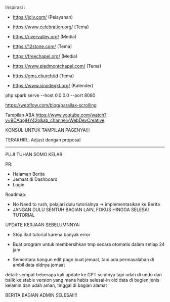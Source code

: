 Inspirasi :

- https://iclv.com/ (Pelayanan)

- https://www.celebration.org/ (Tema)

- https://rivervalley.org/ (Media)

- https://12stone.com/ (Tema)

- https://freechapel.org/ (Media)

- https://www.piedmontchapel.com/ (Tema)

- https://gms.church/id (Tema)

- https://www.sinodegkt.org/ (Kalender)

php spark serve --host 0.0.0.0 --port 8080

https://webflow.com/blog/parallax-scrolling

Tampilan ABA
https://www.youtube.com/watch?v=9CAqojHY42o&ab_channel=WebDevCreative

KONSUL UNTUK TAMPILAN PAGENYA!!!

TERAKHIR.. Adjust dengan proposal

---

PUJI TUHAN SOMO KELAR

PR:

- Halaman Berita
- Jemaat di Dashboard
- Login

Roadmap:

- No Need to rush, pelajari dulu tutorialnya -> implementasikan ke Berita
- JANGAN DULU SENTUH BAGIAN LAIN, FOKUS HINGGA SELESAI TUTORIAL

UPDATE KERJAAN SEBELUMNNYA:

- Stop ikut tutorial karena banyak error

- Buat program untuk membersihkan tmp secara otomatis dalam setiap 24 jam

- Sementara bangun edit page buat jemaat, tapi ada permasalahan di ambil data oldnya jemaat

detail: sempat beberapa kali update ke GPT sciptnya tapi udah di undo dan balik ke stable version yang mana habis selesai-in old data di bagian jenis kelamin dan udah aman, tinggal di bagian alamat

BERITA BAGIAN ADMIN SELESAI!!!
